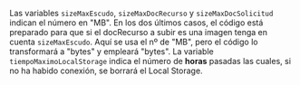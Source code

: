 Las variables `sizeMaxEscudo`, `sizeMaxDocRecurso` y `sizeMaxDocSolicitud` indican el número en "MB". En los dos últimos casos, el código está preparado para que si el docRecurso a subir es una imagen tenga en cuenta `sizeMaxEscudo`. Aquí se usa el nº de "MB", pero el código lo transformará a "bytes" y empleará "bytes".
La variable `tiempoMaximoLocalStorage` indica el número de **horas** pasadas las cuales, si no ha habido conexión, se borrará el Local Storage. 